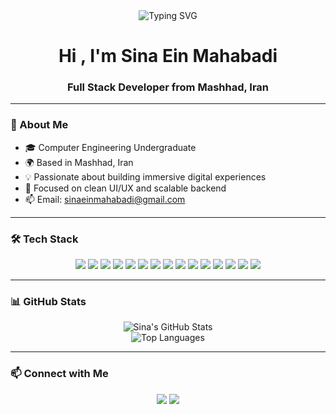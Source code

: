 <!-- README.md -->

<div align="center">
  <img src="https://readme-typing-svg.demolab.com?font=Fira+Code&weight=500&size=24&pause=1000&color=F7F7F7&center=true&vCenter=true&width=435&lines=Hi+I'm+Sina+Ein+Mahabadi;Full+Stack+Developer+%7C;From+Mashhad%2C+Iran;Welcome+to+my+GitHub+Universe!" alt="Typing SVG" />
</div>

<h1 align="center">Hi , I'm Sina Ein Mahabadi</h1>
<h3 align="center">Full Stack Developer from Mashhad, Iran</h3>

---

### 🧠 About Me

- 🎓 Computer Engineering Undergraduate  
- 🌍 Based in Mashhad, Iran  
- 💡 Passionate about building immersive digital experiences  
- 🎯 Focused on clean UI/UX and scalable backend  
- 📫 Email: sinaeinmahabadi@gmail.com

---

### 🛠️ Tech Stack

<p align="center">
  <img src="https://img.shields.io/badge/C-00599C?style=for-the-badge&logo=c&logoColor=white"/>
  <img src="https://img.shields.io/badge/C++-00599C?style=for-the-badge&logo=c%2B%2B&logoColor=white"/>
  <img src="https://img.shields.io/badge/Java-007396?style=for-the-badge&logo=java&logoColor=white"/>
  <img src="https://img.shields.io/badge/HTML5-E34F26?style=for-the-badge&logo=html5&logoColor=white"/>
  <img src="https://img.shields.io/badge/CSS3-1572B6?style=for-the-badge&logo=css3&logoColor=white"/>
  <img src="https://img.shields.io/badge/SCSS-CD6799?style=for-the-badge&logo=sass&logoColor=white"/>
  <img src="https://img.shields.io/badge/Bootstrap-7952B3?style=for-the-badge&logo=bootstrap&logoColor=white"/>
  <img src="https://img.shields.io/badge/JavaScript-F7DF1E?style=for-the-badge&logo=javascript&logoColor=black"/>
  <img src="https://img.shields.io/badge/TypeScript-3178C6?style=for-the-badge&logo=typescript&logoColor=white"/>
  <img src="https://img.shields.io/badge/React-61DAFB?style=for-the-badge&logo=react&logoColor=black"/>
  <img src="https://img.shields.io/badge/Next.js-000000?style=for-the-badge&logo=next.js&logoColor=white"/>
  <img src="https://img.shields.io/badge/Node.js-339933?style=for-the-badge&logo=node.js&logoColor=white"/>
  <img src="https://img.shields.io/badge/Git-F05032?style=for-the-badge&logo=git&logoColor=white"/>
  <img src="https://img.shields.io/badge/GitHub-181717?style=for-the-badge&logo=github&logoColor=white"/>
  <img src="https://img.shields.io/badge/UI%2FUX-00C7B7?style=for-the-badge&logo=figma&logoColor=white"/>
</p>

---

### 📊 GitHub Stats

<p align="center">
  <img src="https://github-readme-stats.vercel.app/api?username=sinaeinmahabadi&show_icons=true&theme=dark" alt="Sina's GitHub Stats"/>
  <br/>
  <img src="https://github-readme-stats.vercel.app/api/top-langs/?username=sinaeinmahabadi&layout=compact&theme=dark" alt="Top Languages"/>
</p>

---

### 📫 Connect with Me

<p align="center">
  <a href="mailto:sinaeinmahabadi@pm.me"><img src="https://img.shields.io/badge/Email-D14836?style=for-the-badge&logo=gmail&logoColor=white"/></a>
  <a href="https://github.com/sinaeinmahabadi"><img src="https://img.shields.io/badge/GitHub-100000?style=for-the-badge&logo=github&logoColor=white"/></a>
</p>
